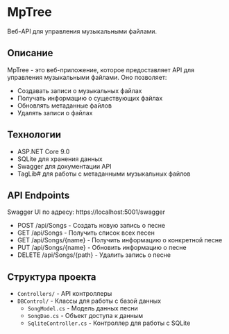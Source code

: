 # MpTree

Веб-API для управления музыкальными файлами.

## Описание

MpTree - это веб-приложение, которое предоставляет API для управления музыкальными файлами. Оно позволяет:
- Создавать записи о музыкальных файлах
- Получать информацию о существующих файлах
- Обновлять метаданные файлов
- Удалять записи о файлах

## Технологии

- ASP.NET Core 9.0
- SQLite для хранения данных
- Swagger для документации API
- TagLib# для работы с метаданными музыкальных файлов


## API Endpoints


Swagger UI по адресу: https://localhost:5001/swagger

- POST /api/Songs - Создать новую запись о песне
- GET /api/Songs - Получить список всех песен
- GET /api/Songs/{name} - Получить информацию о конкретной песне
- PUT /api/Songs/{name} - Обновить информацию о песне
- DELETE /api/Songs/{path} - Удалить запись о песне

## Структура проекта

- `Controllers/` - API контроллеры
- `DBControl/` - Классы для работы с базой данных
  - `SongModel.cs` - Модель данных песни
  - `SongDao.cs` - Объект доступа к данным
  - `SqliteController.cs` - Контроллер для работы с SQLite
